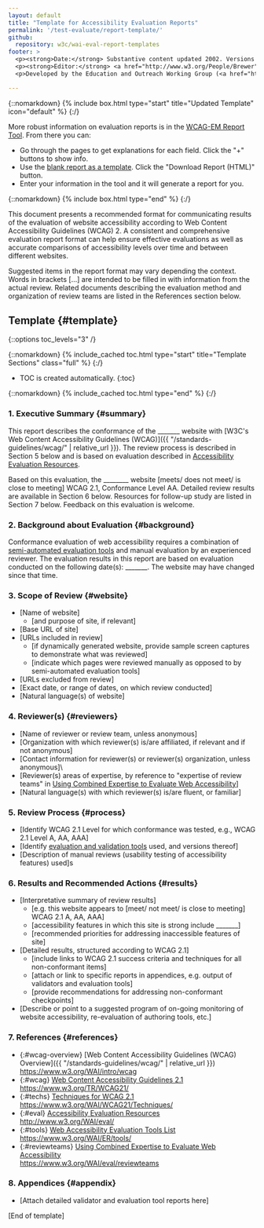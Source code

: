 ```yaml
---
layout: default
title: "Template for Accessibility Evaluation Reports"
permalink: '/test-evaluate/report-template/'
github:
  repository: w3c/wai-eval-report-templates
footer: >
  <p><strong>Date:</strong> Substantive content updated 2002. Versions and links updated May 2018. Link to Report Tool added February 2022.</p>
  <p><strong>Editor:</strong> <a href="http://www.w3.org/People/Brewer">Judy Brewer</a>.</p>
  <p>Developed by the Education and Outreach Working Group (<a href="http://www.w3.org/WAI/EO/">EOWG</a>).</p>

---
```


{::nomarkdown}
{% include box.html type="start" title="Updated Template" icon="default" %}
{:/}

More robust information on evaluation reports is in the [WCAG-EM Report Tool](/eval/report-tool/). From there you can:
* Go through the pages to get explanations for each field. Click the "+" buttons to show info.
* Use the [blank report as a template](https://www.w3.org/WAI/eval/report-tool/evaluation/view-report). Click the "Download Report (HTML)" button.
* Enter your information in the tool and it will generate a report for you.

{::nomarkdown}
{% include box.html type="end" %}
{:/}

This document presents a recommended format for communicating results of
the evaluation of website accessibility according to Web Content
Accessibility Guidelines (WCAG) 2. A consistent and comprehensive
evaluation report format can help ensure effective evaluations as well
as accurate comparisons of accessibility levels over time and between
different websites.

Suggested items in the report format may vary depending the context.
Words in brackets \[...\] are intended to be filled in with information
from the actual review. Related documents describing the evaluation
method and organization of review teams are listed in the References
section below.


## Template {#template}

{::options toc_levels="3" /}

{::nomarkdown}
{% include_cached toc.html type="start" title="Template Sections" class="full" %}
{:/}

-   TOC is created automatically.
{:toc}

{::nomarkdown}
{% include_cached toc.html type="end" %}
{:/}


### 1. Executive Summary {#summary}

This report describes the conformance of the \_\_\_\_\_\_\_ website with
[W3C's Web Content Accessibility Guidelines
(WCAG)]({{ "/standards-guidelines/wcag/" | relative_url }}). The review process is
described in Section 5 below and is based on evaluation described in
[Accessibility Evaluation Resources](https://www.w3.org/WAI/eval/).

Based on this evaluation, the \_\_\_\_\_\_\_\_ website \[meets/ does not
meet/ is close to meeting\] WCAG 2.1, Conformance Level AA. Detailed
review results are available in Section 6 below. Resources for follow-up
study are listed in Section 7 below. Feedback on this evaluation is
welcome.

### 2. Background about Evaluation {#background}

Conformance evaluation of web accessibility requires a combination of
[semi-automated evaluation tools](https://www.w3.org/WAI/ER/tools/) and
manual evaluation by an experienced reviewer. The evaluation results in
this report are based on evaluation conducted on the following date(s):
\_\_\_\_\_\_\_. The website may have changed since that time.

### 3. Scope of Review {#website}

-   \[Name of website\]
    -   \[and purpose of site, if relevant\]
-   \[Base URL of site\]
-   \[URLs included in review\]
    -   \[if dynamically generated website, provide sample screen
        captures to demonstrate what was reviewed\]
    -   \[indicate which pages were reviewed manually as opposed to by
        semi-automated evaluation tools\]
-   \[URLs excluded from review\]
-   \[Exact date, or range of dates, on which review conducted\]
-   \[Natural language(s) of website\]

### 4. Reviewer(s) {#reviewers}

-   \[Name of reviewer or review team, unless anonymous\]
-   \[Organization with which reviewer(s) is/are affiliated, if relevant
    and if not anonymous\]
-   \[Contact information for reviewer(s) or reviewer(s) organization,
    unless anonymous\]\
-   \[Reviewer(s) areas of expertise, by reference to "expertise of
    review teams" in [Using Combined Expertise to Evaluate Web
    Accessibility](https://www.w3.org/WAI/eval/reviewteams)\]
-   \[Natural language(s) with which reviewer(s) is/are fluent, or
    familiar\]

### 5. Review Process {#process}

-   \[Identify WCAG 2.1 Level for which conformance was tested, e.g.,
    WCAG 2.1 Level A, AA, AAA\]
-   \[Identify [evaluation and validation
    tools](https://www.w3.org/WAI/ER/tools/) used, and versions
    thereof\]
-   \[Description of manual reviews (usability testing of accessibility
    features) used\]s

### 6. Results and Recommended Actions {#results}

-   \[Interpretative summary of review results\]
    -   \[e.g. this website appears to \[meet/ not meet/ is close to
        meeting\] WCAG 2.1 A, AA, AAA\]
    -   \[accessibility features in which this site is strong include
        \_\_\_\_\_\_\_\]
    -   \[recommended priorities for addressing inaccessible features of
        site\]
-   \[Detailed results, structured according to WCAG 2.1\]
    -   \[include links to WCAG 2.1 success criteria and techniques for
        all non-conformant items\]
    -   \[attach or link to specific reports in appendices, e.g. output
        of validators and evaluation tools\]
    -   \[provide recommendations for addressing non-conformant
        checkpoints\]
-   \[Describe or point to a suggested program of on-going monitoring of
    website accessibility, re-evaluation of authoring tools, etc.\]

### 7. References {#references}

-   {:#wcag-overview} [Web Content Accessibility Guidelines (WCAG)
    Overview]({{ "/standards-guidelines/wcag/" | relative_url }})<br>
    https://www.w3.org/WAI/intro/wcag
-   {:#wcag} [Web Content Accessibility Guidelines
    2.1](https://www.w3.org/TR/WCAG20/)<br>
    https://www.w3.org/TR/WCAG21/
-   {:#techs} [Techniques for WCAG 2.1](https://www.w3.org/WAI/WCAG21/Techniques/)<br>
    https://www.w3.org/WAI/WCAG21/Techniques/
-   {:#eval} [Accessibility Evaluation Resources](http://www.w3.org/WAI/eval/)<br>
    http://www.w3.org/WAI/eval/
-   {:#tools} [Web Accessibility Evaluation Tools
    List](https://www.w3.org/WAI/ER/tools/)<br>
    https://www.w3.org/WAI/ER/tools/
-   {:#reviewteams} [Using Combined Expertise to Evaluate Web
    Accessibility](https://www.w3.org/WAI/eval/reviewteams)<br>
    https://www.w3.org/WAI/eval/reviewteams



### 8. Appendices {#appendix}

-   \[Attach detailed validator and evaluation tool reports here\]

\[End of template\]
